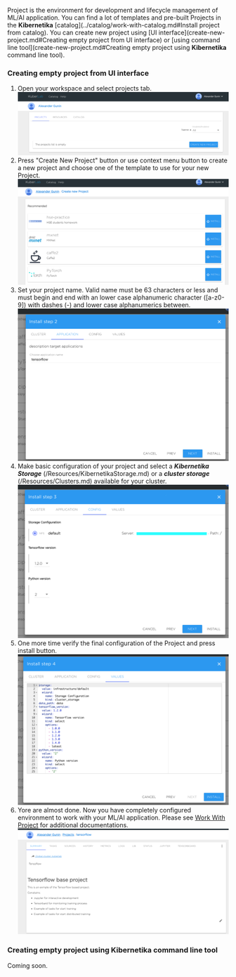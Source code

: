 Project is the environment for development and lifecycle management of ML/AI application. You can find a lot of templates and pre-built Projects in the **Kibernetika** [catalog](../catalog/work-with-catalog.md#Install project from catalog). You can create new project using [UI interface](create-new-project.md#Creating empty project from UI interface) or [using command line tool](create-new-project.md#Creating empty project using **Kibernetika** command line tool).

### Creating empty project from UI interface
1. Open your workspace and select projects tab.
![](../img/project/create1.png)
2. Press "Create New Project" button or use context menu button to create a new project and choose one of the template to use for your new Project.
![](../img/project/wizard-1.png)
4. Set your project name. Valid name must be 63 characters or less and must begin and end with an lower case alphanumeric character ([a-z0-9]) with dashes (-) and lower case alphanumerics between.
![](../img/project/wizard-3.png)
5. Make basic configuration of your project and select a ***Kibernetika Storage*** (/Resources/KibernetikaStorage.md) or a ***cluster storage*** (/Resources/Clusters.md) available for your cluster.
![](../img/project/wizard-4.png)
6. One more time verify the final configuration of the Project and press install button.
![](../img/project/wizard-5.png)
7. Yore are almost done. Now you have completely configured environment to work with your ML/AI application. Please see [Work With Project](working-with-projects.md) for additional documentations.
![](../img/project/wizard-6.png)
### Creating empty project using Kibernetika command line tool
Coming soon.
